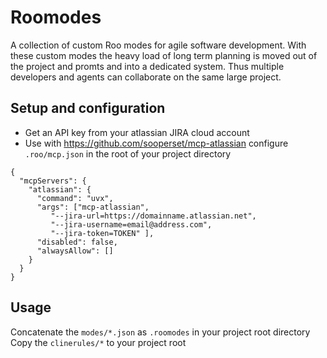 # Roomodes

A collection of custom Roo modes for agile software development. With these custom modes the heavy load of long term planning is moved out of the project and promts and into a dedicated system. Thus multiple developers and agents can collaborate on the same large project.


## Setup and configuration

- Get an API key from your atlassian JIRA cloud account
- Use with https://github.com/sooperset/mcp-atlassian
  configure `.roo/mcp.json` in the root of your project directory
```shell
{
  "mcpServers": {
    "atlassian": {
      "command": "uvx",
      "args": ["mcp-atlassian",
         "--jira-url=https://domainname.atlassian.net",
         "--jira-username=email@address.com",
         "--jira-token=TOKEN" ],
      "disabled": false,
      "alwaysAllow": []
    }
  }
}
```

## Usage

Concatenate the `modes/*.json` as `.roomodes` in your project root directory
Copy the `clinerules/*` to your project root
